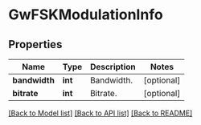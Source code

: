 # GwFSKModulationInfo

## Properties
Name | Type | Description | Notes
------------ | ------------- | ------------- | -------------
**bandwidth** | **int** | Bandwidth. | [optional] 
**bitrate** | **int** | Bitrate. | [optional] 

[[Back to Model list]](../README.md#documentation-for-models) [[Back to API list]](../README.md#documentation-for-api-endpoints) [[Back to README]](../README.md)


